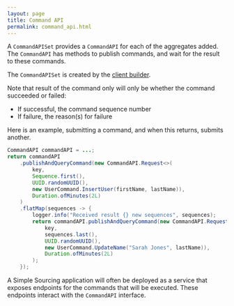```yaml
---
layout: page
title: Command API
permalink: command_api.html
---
```


A `CommandAPISet` provides a `CommandAPI` for each of the aggregates added. The `CommandAPI` has methods to publish commands,
and wait for the result to these commands.

The `CommandAPISet` is created by the [client builder](client_builder.html).

Note that result of the command only will only be whether the command succeeded or failed:
* If successful, the command sequence number
* If failure, the reason(s) for failure

Here is an example, submitting a command, and when this returns, submits another.

```java
CommandAPI commandAPI = ...;
return commandAPI
    .publishAndQueryCommand(new CommandAPI.Request<>(
        key,
        Sequence.first(),
        UUID.randomUUID(),
        new UserCommand.InsertUser(firstName, lastName)),
        Duration.ofMinutes(2L)
    )
    .flatMap(sequences -> {
        logger.info("Received result {} new sequences", sequences);
        return commandAPI.publishAndQueryCommand(new CommandAPI.Request<>(
            key,
            sequences.last(),
            UUID.randomUUID(),
            new UserCommand.UpdateName("Sarah Jones", lastName)),
            Duration.ofMinutes(2L)
        );
    });
```

A Simple Sourcing application will often be deployed as a service that exposes endpoints for the commands that will be executed.
These endpoints interact with the `CommandAPI` interface. 
